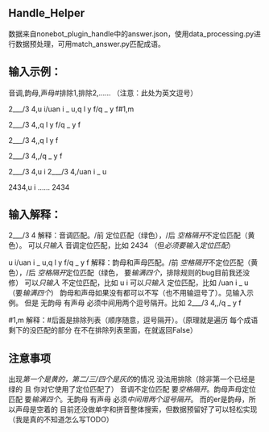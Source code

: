 ## Handle_Helper
数据来自nonebot_plugin_handle中的answer.json，使用data_processing.py进行数据预处理，可用match_answer.py匹配成语。

## 输入示例： 
音调,韵母,声母#排除1,排除2,……    （注意：此处为英文逗号）

2___/3 4,u i/uan i _ u,q l y f/q _ y f#1,m


2___/3 4,,q l y f/q _ y f

2___/3 4,,q l y f

2___/3 4,,/q _ y f


2___/3 4,u i
2___/3 4,/uan i _ u

2434,u i
……
2434


## 输入解释：
2___/3 4
解释：音调匹配。/前 定位匹配（绿色），/后 *空格隔开*不定位匹配（黄色）。
可以*只输入* 音调定位匹配，比如  2434  （但*必须要输入定位匹配*）

u i/uan i _ u,q l y f/q _ y f
解释：韵母和声母匹配。/前 *空格隔开*不定位匹配（黄色），/后 *空格隔开*定位匹配（绿色，  要*输满四个*，排除规则的bug目前我还没修）
可以*只输入* 不定位匹配，比如  u i
可以*只输入* 定位匹配，比如  /uan i _ u  （要*输满四个*）
韵母和声母如果没有都可以不写（也不用输逗号了）。见输入示例。
但是 无韵母 有声母 必须中间用两个逗号隔开。比如  2___/3 4,,/q _ y f

#1,m
解释：#后面是排除列表（顺序随意，逗号隔开）。（原理就是遍历 每个成语剩下的没匹配的部分 在不在排除列表里面，在就返回False）

## 注意事项
出现*第一个是黄的，第二/三/四个是灰的*的情况 没法用排除（除非第一个已经是绿的 且 你对它使用了定位匹配了）
音调不定位匹配 要*空格隔开*。韵母声母定位匹配 要*输满四个*。无韵母 有声母 必须*中间用两个逗号隔开*。
而的er是韵母，所以声母是空着的
目前还没做单字和拼音整体搜索，但数据预留好了可以轻松实现（我是真的不知道怎么写TODO）
